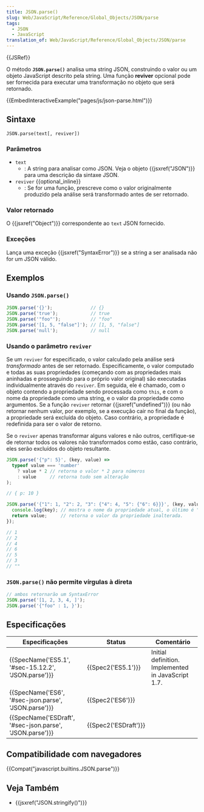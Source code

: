 ```yaml
---
title: JSON.parse()
slug: Web/JavaScript/Reference/Global_Objects/JSON/parse
tags:
  - JSON
  - JavaScript
translation_of: Web/JavaScript/Reference/Global_Objects/JSON/parse
---
```

{{JSRef}}

O método **`JSON.parse()`** analisa uma string JSON, construindo o valor ou um objeto JavaScript descrito pela string. Uma função **reviver** opcional pode ser fornecida para executar uma transformação no objeto que será retornado.

{{EmbedInteractiveExample("pages/js/json-parse.html")}}

## Sintaxe

    JSON.parse(text[, reviver])

### Parâmetros

- `text`
  - : A string para analisar como JSON. Veja o objeto {{jsxref("JSON")}} para uma descrição da sintaxe JSON.
- `reviver` {{optional_inline}}
  - : Se for uma função, prescreve como o valor originalmente produzido pela análise será transformado antes de ser retornado.

### Valor retornado

O {{jsxref("Object")}} correspondente ao `text` JSON fornecido.

### Exceções

Lança uma exceção {{jsxref("SyntaxError")}} se a string a ser analisada não for um JSON válido.

## Exemplos

### Usando `JSON.parse()`

```js
JSON.parse('{}');              // {}
JSON.parse('true');            // true
JSON.parse('"foo"');           // "foo"
JSON.parse('[1, 5, "false"]'); // [1, 5, "false"]
JSON.parse('null');            // null
```

### Usando o parâmetro `reviver`

Se um `reviver` for especificado, o valor calculado pela análise será _transformado_ antes de ser retornado. Especificamente, o valor computado e todas as suas propriedades (começando com as propriedades mais aninhadas e prosseguindo para o próprio valor original) são executadas individualmente através do `reviver`. Em seguida, ele é chamado, com o objeto contendo a propriedade sendo processada como `this`, e com o nome da propriedade como uma string, e o valor da propriedade como argumentos. Se a função `reviver` retornar {{jsxref("undefined")}} (ou não retornar nenhum valor, por exemplo, se a execução cair no final da função), a propriedade será excluída do objeto. Caso contrário, a propriedade é redefinida para ser o valor de retorno.

Se o `reviver` apenas transformar alguns valores e não outros, certifique-se de retornar todos os valores não transformados como estão, caso contrário, eles serão excluídos do objeto resultante.

```js
JSON.parse('{"p": 5}', (key, value) =>
  typeof value === 'number'
    ? value * 2 // retorna o valor * 2 para números
    : value     // retorna tudo sem alteração
);

// { p: 10 }

JSON.parse('{"1": 1, "2": 2, "3": {"4": 4, "5": {"6": 6}}}', (key, value) => {
  console.log(key); // mostra o nome da propriedade atual, o último é "".
  return value;     // retorna o valor da propriedade inalterada.
});

// 1
// 2
// 4
// 6
// 5
// 3
// ""
```

### `JSON.parse()` não permite vírgulas à direta

```js example-bad example-bad
// ambos retornarão um SyntaxError
JSON.parse('[1, 2, 3, 4, ]');
JSON.parse('{"foo" : 1, }');
```

## Especificações

| Especificações                                                               | Status                       | Comentário                                         |
| ---------------------------------------------------------------------------- | ---------------------------- | -------------------------------------------------- |
| {{SpecName('ES5.1', '#sec-15.12.2', 'JSON.parse')}}         | {{Spec2('ES5.1')}}     | Initial definition. Implemented in JavaScript 1.7. |
| {{SpecName('ES6', '#sec-json.parse', 'JSON.parse')}}         | {{Spec2('ES6')}}         |                                                    |
| {{SpecName('ESDraft', '#sec-json.parse', 'JSON.parse')}} | {{Spec2('ESDraft')}} |                                                    |

## Compatibilidade com navegadores

{{Compat("javascript.builtins.JSON.parse")}}

## Veja Também

- {{jsxref("JSON.stringify()")}}
